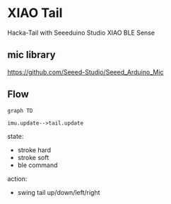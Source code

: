 # XIAO Tail

Hacka-Tail with Seeeduino Studio XIAO BLE Sense

## mic library

https://github.com/Seeed-Studio/Seeed_Arduino_Mic

## Flow

```mermaid
graph TD

imu.update-->tail.update

```

state:

- stroke hard
- stroke soft
- ble command

action:

- swing tail up/down/left/right
